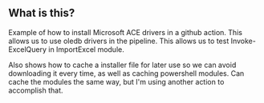 ## What is this?

Example of how to install Microsoft ACE drivers in a github action. This allows us to use oledb drivers in the pipeline. This allows us to test Invoke-ExcelQuery in ImportExcel module.

Also shows how to cache a installer file for later use so we can avoid downloading it every time, as well as caching powershell modules. Can cache the modules the same way, but I'm using another action to accomplish that.
